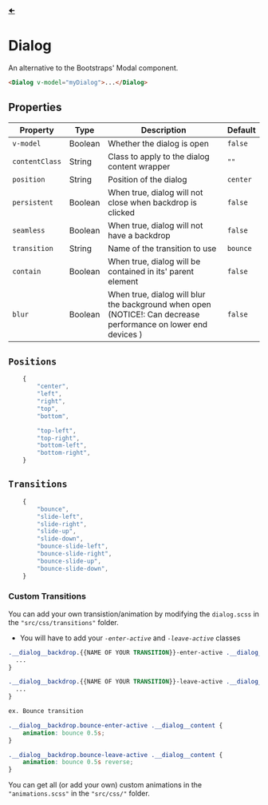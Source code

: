 [🠈](../index.md)

# Dialog

An alternative to the Bootstraps' Modal component.

```html
<Dialog v-model="myDialog">...</Dialog>
```

## Properties

| Property       | Type    | Description                                                                                                    | Default  |
| -------------- | ------- | -------------------------------------------------------------------------------------------------------------- | -------- |
| `v-model`      | Boolean | Whether the dialog is open                                                                                     | `false`  |
| `contentClass` | String  | Class to apply to the dialog content wrapper                                                                   | `""`     |
| `position`     | String  | Position of the dialog                                                                                         | `center` |
| `persistent`   | Boolean | When true, dialog will not close when backdrop is clicked                                                      | `false`  |
| `seamless`     | Boolean | When true, dialog will not have a backdrop                                                                     | `false`  |
| `transition`   | String  | Name of the transition to use                                                                                  | `bounce` |
| `contain`      | Boolean | When true, dialog will be contained in its' parent element                                                     | `false`  |
| `blur`         | Boolean | When true, dialog will blur the background when open (NOTICE!: Can decrease performance on lower end devices ) | `false`  |

## `Positions`

```js
    {
        "center",
        "left",
        "right",
        "top",
        "bottom",

        "top-left",
        "top-right",
        "bottom-left",
        "bottom-right",
    }
```

## `Transitions`

```js
    {
        "bounce",
        "slide-left",
        "slide-right",
        "slide-up",
        "slide-down",
        "bounce-slide-left",
        "bounce-slide-right",
        "bounce-slide-up",
        "bounce-slide-down",
    }
```

### Custom Transitions

You can add your own transistion/animation by modifying the `dialog.scss` in the `"src/css/transitions"` folder.

- You will have to add your _`-enter-active`_ and _`-leave-active`_ classes

```css
.__dialog__backdrop.{{NAME OF YOUR TRANSITION}}-enter-active .__dialog__content {
  ...
}

.__dialog__backdrop.{{NAME OF YOUR TRANSITION}}-leave-active .__dialog__content {
  ...
}

ex. Bounce transition

.__dialog__backdrop.bounce-enter-active .__dialog__content {
    animation: bounce 0.5s;
}

.__dialog__backdrop.bounce-leave-active .__dialog__content {
    animation: bounce 0.5s reverse;
}

```

You can get all (or add your own) custom animations in the `"animations.scss"` in the `"src/css/"` folder.
